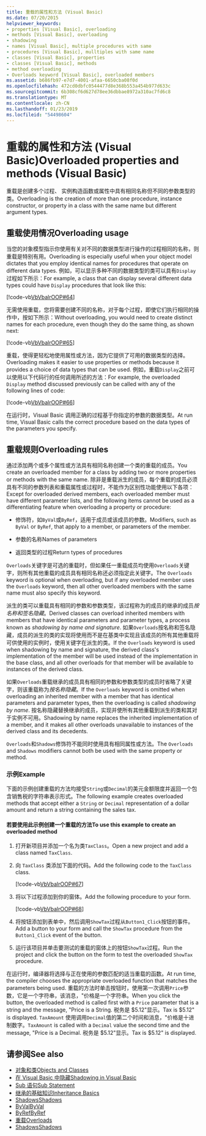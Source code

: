 ```yaml
---
title: 重载的属性和方法 (Visual Basic)
ms.date: 07/20/2015
helpviewer_keywords:
- properties [Visual Basic], overloading
- methods [Visual Basic], overloading
- shadowing
- names [Visual Basic], multiple procedures with same
- procedures [Visual Basic], mulltiples with same name
- classes [Visual Basic], properties
- classes [Visual Basic], methods
- method overloading
- Overloads keyword [Visual Basic], overloaded members
ms.assetid: b686fb97-e7d7-4001-afaa-6650cba08f0d
ms.openlocfilehash: 472cd0dbfc0544477d8e368b553a454b977d633c
ms.sourcegitcommit: 6b308cf6d627d78ee36dbbae8972a310ac7fd6c8
ms.translationtype: MT
ms.contentlocale: zh-CN
ms.lasthandoff: 01/23/2019
ms.locfileid: "54498604"
---
```

# <a name="overloaded-properties-and-methods-visual-basic"></a><span data-ttu-id="e5f1e-102">重载的属性和方法 (Visual Basic)</span><span class="sxs-lookup"><span data-stu-id="e5f1e-102">Overloaded properties and methods (Visual Basic)</span></span>

<span data-ttu-id="e5f1e-103">重载是创建多个过程、 实例构造函数或属性中具有相同名称但不同的参数类型的类。</span><span class="sxs-lookup"><span data-stu-id="e5f1e-103">Overloading is the creation of more than one procedure, instance constructor, or property in a class with the same name but different argument types.</span></span>  
  
## <a name="overloading-usage"></a><span data-ttu-id="e5f1e-104">重载使用情况</span><span class="sxs-lookup"><span data-stu-id="e5f1e-104">Overloading usage</span></span>

 <span data-ttu-id="e5f1e-105">当您的对象模型指示你使用有关对不同的数据类型进行操作的过程相同的名称，则重载是特别有用。</span><span class="sxs-lookup"><span data-stu-id="e5f1e-105">Overloading is especially useful when your object model dictates that you employ identical names for procedures that operate on different data types.</span></span> <span data-ttu-id="e5f1e-106">例如，可以显示多种不同的数据类型的类可以具有`Display`过程如下所示：</span><span class="sxs-lookup"><span data-stu-id="e5f1e-106">For example, a class that can display several different data types could have `Display` procedures that look like this:</span></span>  
  
 [!code-vb[VbVbalrOOP#64](~/samples/snippets/visualbasic/VS_Snippets_VBCSharp/VbVbalrOOP/VB/OOP.vb#64)]
  
 <span data-ttu-id="e5f1e-107">无需使用重载，您将需要创建不同的名称，对于每个过程，即使它们执行相同的操作中，按如下所示：</span><span class="sxs-lookup"><span data-stu-id="e5f1e-107">Without overloading, you would need to create distinct names for each procedure, even though they do the same thing, as shown next:</span></span>  
  
 [!code-vb[VbVbalrOOP#65](~/samples/snippets/visualbasic/VS_Snippets_VBCSharp/VbVbalrOOP/VB/OOP.vb#65)]
  
 <span data-ttu-id="e5f1e-108">重载，使得更轻松地使用属性或方法，因为它提供了可用的数据类型的选择。</span><span class="sxs-lookup"><span data-stu-id="e5f1e-108">Overloading makes it easier to use properties or methods because it provides a choice of data types that can be used.</span></span> <span data-ttu-id="e5f1e-109">例如，重载`Display`之前可以使用以下代码行的任何调用所述的方法：</span><span class="sxs-lookup"><span data-stu-id="e5f1e-109">For example, the overloaded `Display` method discussed previously can be called with any of the following lines of code:</span></span>  
  
 [!code-vb[VbVbalrOOP#66](~/samples/snippets/visualbasic/VS_Snippets_VBCSharp/VbVbalrOOP/VB/OOP.vb#66)]
  
 <span data-ttu-id="e5f1e-110">在运行时，Visual Basic 调用正确的过程基于你指定的参数的数据类型。</span><span class="sxs-lookup"><span data-stu-id="e5f1e-110">At run time, Visual Basic calls the correct procedure based on the data types of the parameters you specify.</span></span>  
  
## <a name="overloading-rules"></a><span data-ttu-id="e5f1e-111">重载规则</span><span class="sxs-lookup"><span data-stu-id="e5f1e-111">Overloading rules</span></span>

 <span data-ttu-id="e5f1e-112">通过添加两个或多个属性或方法具有相同名称创建一个类的重载的成员。</span><span class="sxs-lookup"><span data-stu-id="e5f1e-112">You create an overloaded member for a class by adding two or more properties or methods with the same name.</span></span> <span data-ttu-id="e5f1e-113">除非是重载派生的成员，每个重载的成员必须具有不同的参数列表和重载属性或过程时，不能作为区别性功能使用以下各项：</span><span class="sxs-lookup"><span data-stu-id="e5f1e-113">Except for overloaded derived members, each overloaded member must have different parameter lists, and the following items cannot be used as a differentiating feature when overloading a property or procedure:</span></span>  
  
-   <span data-ttu-id="e5f1e-114">修饰符，如`ByVal`或`ByRef`，适用于成员或该成员的参数。</span><span class="sxs-lookup"><span data-stu-id="e5f1e-114">Modifiers, such as `ByVal` or `ByRef`, that apply to a member, or parameters of the member.</span></span>  
  
-   <span data-ttu-id="e5f1e-115">参数的名称</span><span class="sxs-lookup"><span data-stu-id="e5f1e-115">Names of parameters</span></span>  
  
-   <span data-ttu-id="e5f1e-116">返回类型的过程</span><span class="sxs-lookup"><span data-stu-id="e5f1e-116">Return types of procedures</span></span>  
  
 <span data-ttu-id="e5f1e-117">`Overloads`关键字是可选的重载时，但如果任一重载成员均使用`Overloads`关键字，则所有其他重载的成员具有相同名称还必须指定此关键字。</span><span class="sxs-lookup"><span data-stu-id="e5f1e-117">The `Overloads` keyword is optional when overloading, but if any overloaded member uses the `Overloads` keyword, then all other overloaded members with the same name must also specify this keyword.</span></span>  
  
 <span data-ttu-id="e5f1e-118">派生的类可以重载具有相同的参数和参数类型，该过程称为的成员的继承的成员*按名称和签名隐藏*。</span><span class="sxs-lookup"><span data-stu-id="e5f1e-118">Derived classes can overload inherited members with members that have identical parameters and parameter types, a process known as *shadowing by name and signature*.</span></span> <span data-ttu-id="e5f1e-119">如果`Overloads`按名称和签名隐藏，成员的派生的类的实现将使用而不是在基类中实现且该成员的所有其他重载将可供使用的实例时，使用关键字在派生的类。</span><span class="sxs-lookup"><span data-stu-id="e5f1e-119">If the `Overloads` keyword is used when shadowing by name and signature, the derived class's implementation of the member will be used instead of the implementation in the base class, and all other overloads for that member will be available to instances of the derived class.</span></span>  
  
 <span data-ttu-id="e5f1e-120">如果`Overloads`重载继承的成员具有相同的参数和参数类型的成员时省略了关键字，则该重载称为*按名称隐藏*。</span><span class="sxs-lookup"><span data-stu-id="e5f1e-120">If the `Overloads` keyword is omitted when overloading an inherited member with a member that has identical parameters and parameter types, then the overloading is called *shadowing by name*.</span></span> <span data-ttu-id="e5f1e-121">按名称隐藏替换继承的成员，实现并使所有其他重载到派生的类和其对于实例不可用。</span><span class="sxs-lookup"><span data-stu-id="e5f1e-121">Shadowing by name replaces the inherited implementation of a member, and it makes all other overloads unavailable to instances of the derived class and its decedents.</span></span>  
  
 <span data-ttu-id="e5f1e-122">`Overloads`和`Shadows`修饰符不能同时使用具有相同属性或方法。</span><span class="sxs-lookup"><span data-stu-id="e5f1e-122">The `Overloads` and `Shadows` modifiers cannot both be used with the same property or method.</span></span>  
  
### <a name="example"></a><span data-ttu-id="e5f1e-123">示例</span><span class="sxs-lookup"><span data-stu-id="e5f1e-123">Example</span></span>

 <span data-ttu-id="e5f1e-124">下面的示例创建重载的方法均接受`String`或`Decimal`的美元金额限度并返回一个包含销售税的字符串表示形式。</span><span class="sxs-lookup"><span data-stu-id="e5f1e-124">The following example creates overloaded methods that accept either a `String` or `Decimal` representation of a dollar amount and return a string containing the sales tax.</span></span>  
  
#### <a name="to-use-this-example-to-create-an-overloaded-method"></a><span data-ttu-id="e5f1e-125">若要使用此示例创建一个重载的方法</span><span class="sxs-lookup"><span data-stu-id="e5f1e-125">To use this example to create an overloaded method</span></span>
  
1.  <span data-ttu-id="e5f1e-126">打开新项目并添加一个名为类`TaxClass`。</span><span class="sxs-lookup"><span data-stu-id="e5f1e-126">Open a new project and add a class named `TaxClass`.</span></span>  
  
2.  <span data-ttu-id="e5f1e-127">向 `TaxClass` 类添加下面的代码。</span><span class="sxs-lookup"><span data-stu-id="e5f1e-127">Add the following code to the `TaxClass` class.</span></span>  
  
     [!code-vb[VbVbalrOOP#67](~/samples/snippets/visualbasic/VS_Snippets_VBCSharp/VbVbalrOOP/VB/OOP.vb#67)]
  
3.  <span data-ttu-id="e5f1e-128">将以下过程添加到你的窗体。</span><span class="sxs-lookup"><span data-stu-id="e5f1e-128">Add the following procedure to your form.</span></span>  
  
     [!code-vb[VbVbalrOOP#68](~/samples/snippets/visualbasic/VS_Snippets_VBCSharp/VbVbalrOOP/VB/OOP.vb#68)]
  
4.  <span data-ttu-id="e5f1e-129">将按钮添加到表单中，然后调用`ShowTax`过程从`Button1_Click`按钮的事件。</span><span class="sxs-lookup"><span data-stu-id="e5f1e-129">Add a button to your form and call the `ShowTax` procedure from the `Button1_Click` event of the button.</span></span>  
  
5.  <span data-ttu-id="e5f1e-130">运行该项目并单击要测试的重载的窗体上的按钮`ShowTax`过程。</span><span class="sxs-lookup"><span data-stu-id="e5f1e-130">Run the project and click the button on the form to test the overloaded `ShowTax` procedure.</span></span>  
  
 <span data-ttu-id="e5f1e-131">在运行时，编译器将选择与正在使用的参数匹配的适当重载的函数。</span><span class="sxs-lookup"><span data-stu-id="e5f1e-131">At run time, the compiler chooses the appropriate overloaded function that matches the parameters being used.</span></span> <span data-ttu-id="e5f1e-132">重载的方法时单击按钮时，使用第一次调用`Price`参数，它是一个字符串，该消息，"价格是一个字符串。</span><span class="sxs-lookup"><span data-stu-id="e5f1e-132">When you click the button, the overloaded method is called first with a `Price` parameter that is a string and the message, "Price is a String.</span></span> <span data-ttu-id="e5f1e-133">税务是 $5.12"显示。</span><span class="sxs-lookup"><span data-stu-id="e5f1e-133">Tax is $5.12" is displayed.</span></span> <span data-ttu-id="e5f1e-134">`TaxAmount` 使用调用`Decimal`值的第二个时间和消息，"价格是十进制数字。</span><span class="sxs-lookup"><span data-stu-id="e5f1e-134">`TaxAmount` is called with a `Decimal` value the second time and the message, "Price is a Decimal.</span></span> <span data-ttu-id="e5f1e-135">税务是 $5.12"显示。</span><span class="sxs-lookup"><span data-stu-id="e5f1e-135">Tax is $5.12" is displayed.</span></span>  
  
## <a name="see-also"></a><span data-ttu-id="e5f1e-136">请参阅</span><span class="sxs-lookup"><span data-stu-id="e5f1e-136">See also</span></span>

- [<span data-ttu-id="e5f1e-137">对象和类</span><span class="sxs-lookup"><span data-stu-id="e5f1e-137">Objects and Classes</span></span>](../../../../visual-basic/programming-guide/language-features/objects-and-classes/index.md)
- [<span data-ttu-id="e5f1e-138">在 Visual Basic 中隐藏</span><span class="sxs-lookup"><span data-stu-id="e5f1e-138">Shadowing in Visual Basic</span></span>](../../../../visual-basic/programming-guide/language-features/declared-elements/shadowing.md)
- [<span data-ttu-id="e5f1e-139">Sub 语句</span><span class="sxs-lookup"><span data-stu-id="e5f1e-139">Sub Statement</span></span>](../../../../visual-basic/language-reference/statements/sub-statement.md)
- [<span data-ttu-id="e5f1e-140">继承的基础知识</span><span class="sxs-lookup"><span data-stu-id="e5f1e-140">Inheritance Basics</span></span>](../../../../visual-basic/programming-guide/language-features/objects-and-classes/inheritance-basics.md)
- [<span data-ttu-id="e5f1e-141">Shadows</span><span class="sxs-lookup"><span data-stu-id="e5f1e-141">Shadows</span></span>](../../../../visual-basic/language-reference/modifiers/shadows.md)
- [<span data-ttu-id="e5f1e-142">ByVal</span><span class="sxs-lookup"><span data-stu-id="e5f1e-142">ByVal</span></span>](../../../../visual-basic/language-reference/modifiers/byval.md)
- [<span data-ttu-id="e5f1e-143">ByRef</span><span class="sxs-lookup"><span data-stu-id="e5f1e-143">ByRef</span></span>](../../../../visual-basic/language-reference/modifiers/byref.md)
- [<span data-ttu-id="e5f1e-144">重载</span><span class="sxs-lookup"><span data-stu-id="e5f1e-144">Overloads</span></span>](../../../../visual-basic/language-reference/modifiers/overloads.md)
- [<span data-ttu-id="e5f1e-145">Shadows</span><span class="sxs-lookup"><span data-stu-id="e5f1e-145">Shadows</span></span>](../../../../visual-basic/language-reference/modifiers/shadows.md)
